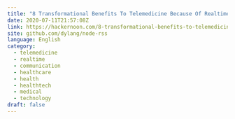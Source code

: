 ```yaml
---
title: "8 Transformational Benefits To Telemedicine Because Of Realtime Communication "
date: 2020-07-11T21:57:08Z
link: https://hackernoon.com/8-transformational-benefits-to-telemedicine-because-of-realtime-communication-alr3u4p?source=rss&utm_medium=RSS&utm_source=news.12bit.vn
site: github.com/dylang/node-rss
language: English
category:
  - telemedicine
  - realtime
  - communication
  - healthcare
  - health
  - healthtech
  - medical
  - technology
draft: false
---
```

